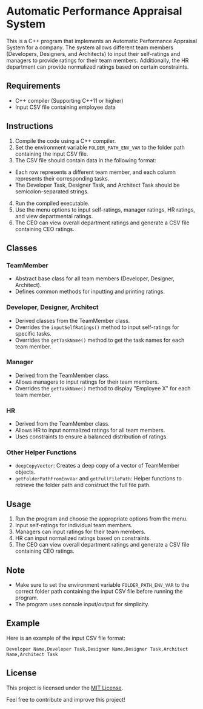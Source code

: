 # Automatic Performance Appraisal System

This is a C++ program that implements an Automatic Performance Appraisal System for a company. The system allows different team members (Developers, Designers, and Architects) to input their self-ratings and managers to provide ratings for their team members. Additionally, the HR department can provide normalized ratings based on certain constraints.

## Requirements

- C++ compiler (Supporting C++11 or higher)
- Input CSV file containing employee data

## Instructions

1. Compile the code using a C++ compiler.
2. Set the environment variable `FOLDER_PATH_ENV_VAR` to the folder path containing the input CSV file.
3. The CSV file should contain data in the following format:
- Each row represents a different team member, and each column represents their corresponding tasks.
- The Developer Task, Designer Task, and Architect Task should be semicolon-separated strings.
4. Run the compiled executable.
5. Use the menu options to input self-ratings, manager ratings, HR ratings, and view departmental ratings.
6. The CEO can view overall department ratings and generate a CSV file containing CEO ratings.

## Classes

### TeamMember

- Abstract base class for all team members (Developer, Designer, Architect).
- Defines common methods for inputting and printing ratings.

### Developer, Designer, Architect

- Derived classes from the TeamMember class.
- Overrides the `inputSelfRatings()` method to input self-ratings for specific tasks.
- Overrides the `getTaskName()` method to get the task names for each team member.

### Manager

- Derived from the TeamMember class.
- Allows managers to input ratings for their team members.
- Overrides the `getTaskName()` method to display "Employee X" for each team member.

### HR

- Derived from the TeamMember class.
- Allows HR to input normalized ratings for all team members.
- Uses constraints to ensure a balanced distribution of ratings.

### Other Helper Functions

- `deepCopyVector`: Creates a deep copy of a vector of TeamMember objects.
- `getFolderPathFromEnvVar` and `getFullFilePath`: Helper functions to retrieve the folder path and construct the full file path.

## Usage

1. Run the program and choose the appropriate options from the menu.
2. Input self-ratings for individual team members.
3. Managers can input ratings for their team members.
4. HR can input normalized ratings based on constraints.
5. The CEO can view overall department ratings and generate a CSV file containing CEO ratings.

## Note

- Make sure to set the environment variable `FOLDER_PATH_ENV_VAR` to the correct folder path containing the input CSV file before running the program.
- The program uses console input/output for simplicity.

## Example

Here is an example of the input CSV file format:
```
Developer Name,Developer Task,Designer Name,Designer Task,Architect Name,Architect Task
```
## License

This project is licensed under the [MIT License](LICENSE).

Feel free to contribute and improve this project!
